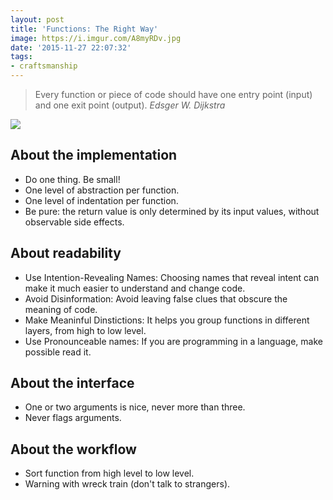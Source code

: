 ```yaml
---
layout: post
title: 'Functions: The Right Way'
image: https://i.imgur.com/A8myRDv.jpg
date: '2015-11-27 22:07:32'
tags:
- craftsmanship
---
```


> Every function or piece of code should have one entry point (input) and one exit point (output).
<cite>Edsger W. Dijkstra</cite>

![](https://i.imgur.com/Ve9my2x.png)

## About the implementation

- Do one thing. Be small!
- One level of abstraction per function.
- One level of indentation per function.
- Be pure: the return value is only determined by its input values, without observable side effects.

## About readability

- Use Intention-Revealing Names: Choosing names that reveal intent can make it much easier to understand and change code.
- Avoid Disinformation: Avoid leaving false clues that obscure the meaning of code.
- Make Meaninful Dinstictions: It helps you group functions in different layers, from high to low level.
- Use Pronounceable names: If you are programming in a language, make possible read it.

## About the interface

- One or two arguments is nice, never more than three.
- Never flags arguments.

## About the workflow

- Sort function from high level to low level.
- Warning with wreck train (don't talk to strangers).
